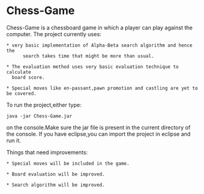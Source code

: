 Chess-Game
==========
Chess-Game is a chessboard game in which a player can play against the computer.
The project currently uses:
	
	* very basic implementation of Alpha-Beta search algorithm and hence the 
          search takes time that might be more than usual.
	
	* The evaluation method uses very basic evaluation technique to calculate 
	  board score.

	* Special moves like en-passant,pawn promotion and castling are yet to be covered.


To run the project,either type:
	
	java -jar Chess-Game.jar
	
on the console.Make sure the jar file is present in the current directory of the console.
If you have eclipse,you can import the project in eclipse and run it.


Things that need improvements:

	* Special moves will be included in the game.

	* Board evaluation will be improved.

	* Search algorithm will be improved.

